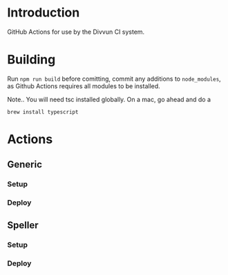 # Introduction

GitHub Actions for use by the Divvun CI system.

# Building

Run `npm run build` before comitting, commit any additions to `node_modules`, as Github Actions requires all modules to be installed.

Note.. You will need tsc installed globally. On a mac, go ahead and do a

```
brew install typescript
```



# Actions

## Generic
### Setup
### Deploy

## Speller
### Setup
### Deploy
